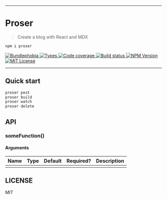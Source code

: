 <hr/>

# Proser

> Create a blog with React and MDX

```sh
npm i proser
```

<p>
  <a href="https://bundlephobia.com/result?p=proser">
    <img alt="Bundlephobia" src="https://img.shields.io/bundlephobia/minzip/proser?style=for-the-badge&labelColor=24292e">
  </a>
  <a aria-label="Types" href="https://www.npmjs.com/package/proser">
    <img alt="Types" src="https://img.shields.io/npm/types/proser?style=for-the-badge&labelColor=24292e">
  </a>
  <a aria-label="Code coverage report" href="https://codecov.io/gh/jaredLunde/proser">
    <img alt="Code coverage" src="https://img.shields.io/codecov/c/gh/jaredLunde/proser?style=for-the-badge&labelColor=24292e">
  </a>
  <a aria-label="Build status" href="https://travis-ci.com/jaredLunde/proser">
    <img alt="Build status" src="https://img.shields.io/travis/com/jaredLunde/proser?style=for-the-badge&labelColor=24292e">
  </a>
  <a aria-label="NPM version" href="https://www.npmjs.com/package/proser">
    <img alt="NPM Version" src="https://img.shields.io/npm/v/proser?style=for-the-badge&labelColor=24292e">
  </a>
  <a aria-label="License" href="https://jaredlunde.mit-license.org/">
    <img alt="MIT License" src="https://img.shields.io/npm/l/proser?style=for-the-badge&labelColor=24292e">
  </a>
</p>

---

## Quick start

```sh
proser post
proser build
proser watch
proser delete
```

## API

### someFunction()

#### Arguments

| Name | Type | Default | Required? | Description |
| ---- | ---- | ------- | --------- | ----------- |
|      |      |         |           |             |

## LICENSE

MIT
